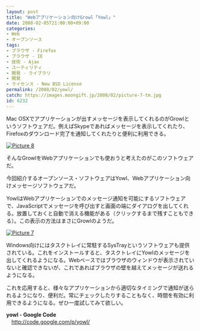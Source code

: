 ```yaml
---
layout: post
title: "Webアプリケーション向けGrowl「Yowl」"
date: 2008-02-05T21:00:00+09:00
categories:
- Web
- オープンソース
tags: 
- ブラウザ - Firefox
- ブラウザ - IE
- 技術 - Ajax
- ユーティリティ
- 開発 - ライブラリ
- 開発
- ライセンス - New BSD License
permalink: /2008/02/yowl/
catch: https://images.moongift.jp/2008/02/picture-7-tm.jpg
id: 6232
---
```

Mac OSXでアプリケーションが出すメッセージを表示してくれるのがGrowlというソフトウェアだ。例えばSkypeであればメッセージを表示してくれたり、Firefoxのダウンロード完了を通知してくれたりと便利に利用できる。  
  
[![Picture 8](https://images.moongift.jp/2008/02/picture-8-tm.jpg)](https://images.moongift.jp/2008/02/picture-8.png)  
  
そんなGrowlをWebアプリケーションでも使おうと考えたのがこのソフトウェアだ。  
  
今回紹介するオープンソース・ソフトウェアはYowl、Webアプリケーション向けメッセージソフトウェアだ。  
  
<!--more-->  
YowlはWebアプリケーションでのメッセージ通知を可能にするソフトウェアで、JavaScriptでメッセージを呼び出すと画面の端にダイアログを出してくれる。放置しておくと自動で消える機能がある（クリックするまで残すこともできる）。この表示の方法はまさにGrowlのようだ。  
  
[![Picture 7](https://images.moongift.jp/2008/02/picture-7-tm.jpg)](https://images.moongift.jp/2008/02/picture-7.png)  
  
Windows向けにはタスクトレイに常駐するSysTrayというソフトウェアも提供されている。これをインストールすると、タスクトレイにYowlのメッセージを出してくれるようになる。Webベースではブラウザのウィンドウが表示されていないと確認できないが、これであればブラウザの壁を越えてメッセージが送れるようになる。  
  
これを応用すると、様々なアプリケーションから適切なタイミングで通知が送られるようになり、便利だ。常にチェックしたりすることもなく、時間を有効に利用できるようになる。ぜひ一度試してみて欲しい。  
  
**yowl - Google Code**  
　[http://code.google.com/p/yowl/  
](http://code.google.com/p/yowl/)

